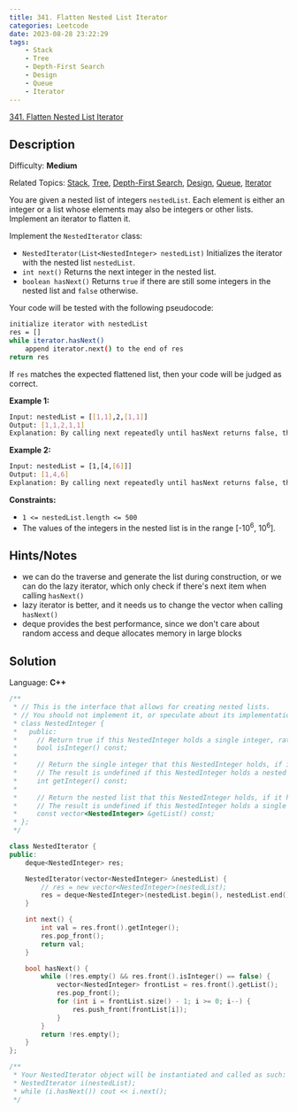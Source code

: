 ```yaml
---
title: 341. Flatten Nested List Iterator
categories: Leetcode
date: 2023-08-28 23:22:29
tags:
    - Stack
    - Tree
    - Depth-First Search
    - Design
    - Queue
    - Iterator
---
```


[341\. Flatten Nested List Iterator](https://leetcode.com/problems/flatten-nested-list-iterator/)

## Description

Difficulty: **Medium**

Related Topics: [Stack](https://leetcode.com/tag/https://leetcode.com/tag/stack//), [Tree](https://leetcode.com/tag/https://leetcode.com/tag/tree//), [Depth-First Search](https://leetcode.com/tag/https://leetcode.com/tag/depth-first-search//), [Design](https://leetcode.com/tag/https://leetcode.com/tag/design//), [Queue](https://leetcode.com/tag/https://leetcode.com/tag/queue//), [Iterator](https://leetcode.com/tag/https://leetcode.com/tag/iterator//)

You are given a nested list of integers `nestedList`. Each element is either an integer or a list whose elements may also be integers or other lists. Implement an iterator to flatten it.

Implement the `NestedIterator` class:

* `NestedIterator(List<NestedInteger> nestedList)` Initializes the iterator with the nested list `nestedList`.
* `int next()` Returns the next integer in the nested list.
* `boolean hasNext()` Returns `true` if there are still some integers in the nested list and `false` otherwise.

Your code will be tested with the following pseudocode:

```bash
initialize iterator with nestedList
res = []
while iterator.hasNext()
    append iterator.next() to the end of res
return res
```

If `res` matches the expected flattened list, then your code will be judged as correct.

**Example 1:**

```bash
Input: nestedList = [[1,1],2,[1,1]]
Output: [1,1,2,1,1]
Explanation: By calling next repeatedly until hasNext returns false, the order of elements returned by next should be: [1,1,2,1,1].
```

**Example 2:**

```bash
Input: nestedList = [1,[4,[6]]]
Output: [1,4,6]
Explanation: By calling next repeatedly until hasNext returns false, the order of elements returned by next should be: [1,4,6].
```

**Constraints:**

* `1 <= nestedList.length <= 500`
* The values of the integers in the nested list is in the range [-10<sup>6</sup>, 10<sup>6</sup>].

## Hints/Notes

* we can do the traverse and generate the list during construction, or we can do the lazy iterator, which only check if there's next item when calling `hasNext()`
* lazy iterator is better, and it needs us to change the vector when calling `hasNext()`
* deque provides the best performance, since we don't care about random access and deque
allocates memory in large blocks

## Solution

Language: **C++**

```C++
/**
 * // This is the interface that allows for creating nested lists.
 * // You should not implement it, or speculate about its implementation
 * class NestedInteger {
 *   public:
 *     // Return true if this NestedInteger holds a single integer, rather than a nested list.
 *     bool isInteger() const;
 *
 *     // Return the single integer that this NestedInteger holds, if it holds a single integer
 *     // The result is undefined if this NestedInteger holds a nested list
 *     int getInteger() const;
 *
 *     // Return the nested list that this NestedInteger holds, if it holds a nested list
 *     // The result is undefined if this NestedInteger holds a single integer
 *     const vector<NestedInteger> &getList() const;
 * };
 */

class NestedIterator {
public:
    deque<NestedInteger> res;

    NestedIterator(vector<NestedInteger> &nestedList) {
        // res = new vector<NestedInteger>(nestedList);
        res = deque<NestedInteger>(nestedList.begin(), nestedList.end());
    }

    int next() {
        int val = res.front().getInteger();
        res.pop_front();
        return val;
    }

    bool hasNext() {
        while (!res.empty() && res.front().isInteger() == false) {
            vector<NestedInteger> frontList = res.front().getList();
            res.pop_front();
            for (int i = frontList.size() - 1; i >= 0; i--) {
                res.push_front(frontList[i]);
            }
        }
        return !res.empty();
    }
};

/**
 * Your NestedIterator object will be instantiated and called as such:
 * NestedIterator i(nestedList);
 * while (i.hasNext()) cout << i.next();
 */
```
